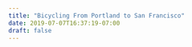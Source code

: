 ```yaml
---
title: "Bicycling From Portland to San Francisco"
date: 2019-07-07T16:37:19-07:00
draft: false
---
```


